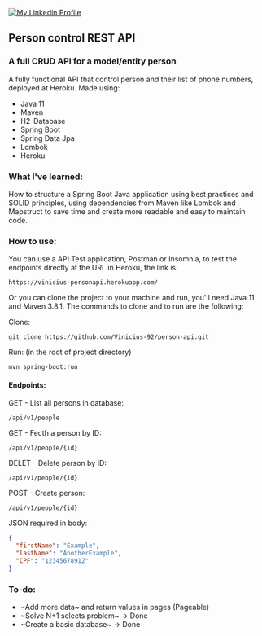 [![My Linkedin Profile](https://img.shields.io/badge/LinkedIn-0077B5?style=for-the-badge&logo=linkedin&logoColor=white)](http://www.linkedin.com/in/vinicius-92)

## Person control REST API 

### A full CRUD API for a model/entity person

A fully functional API that control person and their list of phone numbers, deployed at Heroku. Made using:

* Java 11
* Maven
* H2-Database
* Spring Boot
* Spring Data Jpa
* Lombok
* Heroku

### What I've learned: 

How to structure a Spring Boot Java application using best practices and SOLID principles, using dependencies from Maven like Lombok and Mapstruct to save time and create more readable and easy to maintain code.

### How to use:

You can use a API Test application, Postman or Insomnia, to test the endpoints directly at the URL in Heroku, the link is:

```
https://vinicius-personapi.herokuapp.com/
```

Or you can clone the project to your machine and run, you'll need Java 11 and Maven 3.8.1. The commands to clone and to run are the following:

Clone:
```shell script
git clone https://github.com/Vinicius-92/person-api.git
```

Run: (in the root of project directory)
```shell script
mvn spring-boot:run
```

#### Endpoints:

GET - List all persons in database:
```
/api/v1/people
```

GET - Fecth a person by ID:
```
/api/v1/people/{id}
```

DELET - Delete person by ID:
```
/api/v1/people/{id}
```

POST - Create person:
```
/api/v1/people/{id}

```
JSON required in body:
```json
{ 
  "firstName": "Example",
  "lastName": "AnotherExample",
  "CPF": "12345678912"
}
``` 

### To-do:
* ~Add more data~ and return values in pages (Pageable)
* ~Solve N+1 selects problem~ -> Done
* ~Create a basic database~ -> Done


